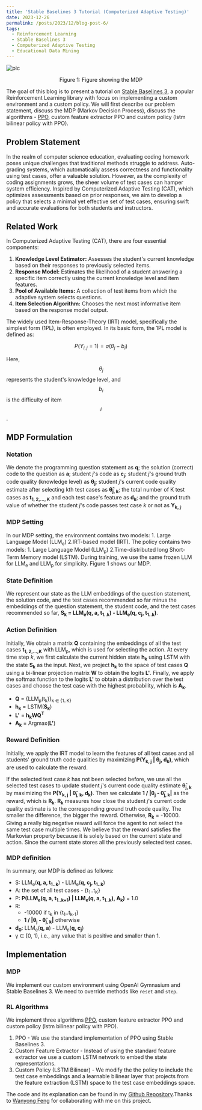 ```yaml
---
title: 'Stable Baselines 3 Tutorial (Computerized Adaptive Testing)'
date: 2023-12-26
permalink: /posts/2023/12/blog-post-6/
tags:
  - Reinforcement Learning
  - Stable Baselines 3
  - Computerized Adaptive Testing 
  - Educational Data Mining 
---
```


![pic](https://github.com/Nish-19/SB3-tutorial/assets/41947720/cc050964-5e21-43a2-8a14-a13654b68d6d)

<figcaption style="text-align: center;">Figure 1: Figure showing the MDP</figcaption>

The goal of this blog is to present a tutorial on [Stable Baselines 3](https://stable-baselines3.readthedocs.io/en/master/), a popular Reinforcement Learning library with focus on implementing a custom environment and a custom policy. We will first describe our problem statement, discuss the MDP (Markov Decision Process), discuss the algorithms - [PPO](https://openai.com/research/openai-baselines-ppo), custom feature extractor PPO and custom policy (lstm bilinear policy with PPO). 

## Problem Statement 

In the realm of computer science education, evaluating coding homework poses unique challenges that traditional methods struggle to address. Auto-grading systems, which automatically assess correctness and functionality using test cases, offer a valuable solution. However, as the complexity of coding assignments grows, the sheer volume of test cases can hamper system efficiency. Inspired by Computerized Adaptive Testing (CAT), which optimizes assessments based on prior responses, we aim to develop a policy that selects a minimal yet effective set of test cases, ensuring swift and accurate evaluations for both students and instructors.

## Related Work

In Computerized Adaptive Testing (CAT), there are four essential components:

1. **Knowledge Level Estimator:** Assesses the student's current knowledge based on their responses to previously selected items.
2. **Response Model:** Estimates the likelihood of a student answering a specific item correctly using the current knowledge level and item features.
3. **Pool of Available Items:** A collection of test items from which the adaptive system selects questions.
4. **Item Selection Algorithm:** Chooses the next most informative item based on the response model output.

The widely used Item-Response-Theory (IRT) model, specifically the simplest form (1PL), is often employed. In its basic form, the 1PL model is defined as:

$$ P(Y_{i, j} = 1) = \sigma(\theta_j - b_i) $$

Here, $$\theta_j$$ represents the student's knowledge level, and $$b_i$$  is the difficulty of item $$i$$.


## MDP Formulation

### Notation
We denote the programming question statement as **q**; the solution (correct) code to the question as **a**; student *j*'s code as **c<sub>j</sub>**; student *j*'s ground truth code quality (knowledge level) as **θ<sub>j</sub>**; student *j*'s current code quality estimate after selecting kth test cases as **θ̂<sub>j, k</sub>**; the total number of K test cases as **t<sub>1, 2,..., K</sub>** and each test case's feature as **d<sub>k</sub>**; and the ground truth value of whether the student *j*'s code passes test case *k* or not as **Y<sub>k, j</sub>**.

### MDP Setting
In our MDP setting, the environment contains two models: 1. Large Language Model (LLM<sub>e</sub>) 2.IRT-based model (IRT). The policy contains two models: 1. Large Language Model (LLM<sub>p</sub>) 2.Time-distributed long Short-Term Memory model (LSTM). During training, we use the same frozen LLM for LLM<sub>e</sub> and LLM<sub>p</sub> for simplicity. Figure 1 shows our MDP. 

### State Definition
We represent our state as the LLM embeddings of the question statement, the solution code, and the test cases recommended so far minus the embeddings of the question statement, the student code, and the test cases recommended so far, **S<sub>k</sub> = LLM<sub>e</sub>(q, a, t<sub>1..k</sub>) - LLM<sub>e</sub>(q, c<sub>j</sub>, t<sub>1..k</sub>)**.

### Action Definition
Initially, We obtain a matrix **Q** containing the embeddings of all the test cases **t<sub>1, 2,...,K</sub>** with LLM<sub>p</sub>, which is used for selecting the action. At every time step *k*, we first calculate the current hidden state **h<sub>k</sub>** using LSTM with the state **S<sub>k</sub>** as the input. Next, we project **h<sub>k</sub>** to the space of test cases **Q** using a bi-linear projection matrix **W** to obtain the logits **L'**. Finally, we apply the softmax function to the logits **L'** to obtain a distribution over the test cases and choose the test case with the highest probability, which is **A<sub>k</sub>**.

- **Q** = {LLM<sub>p</sub>(t<sub>k</sub>)}<sub>k ∈ {1..K}</sub>
- **h<sub>k</sub>** = LSTM(**S<sub>k</sub>**)
- **L'** = **h<sub>k</sub>WQ<sup>T</sup>**
- **A<sub>k</sub>** = Argmax(**L'**)

### Reward Definition
Initially, we apply the IRT model to learn the features of all test cases and all students' ground truth code qualities by maximizing **P(Y<sub>k, j</sub> \| θ<sub>j</sub>, d<sub>k</sub>)**, which are used to calculate the reward.

If the selected test case *k* has not been selected before, we use all the selected test cases to update student *j*'s current code quality estimate **θ̂<sub>j, k</sub>** by maximizing the **P(Y<sub>k, j</sub> \| θ̂<sub>j, k</sub>, d<sub>k</sub>)**. Then we calculate **1 / \|θ<sub>j</sub> - θ̂<sub>j, k</sub>\|** as the reward, which is **R<sub>k</sub>**. **R<sub>k</sub>** measures how close the student *j*'s current code quality estimate is to the corresponding ground truth code quality. The smaller the difference, the bigger the reward. Otherwise, **R<sub>k</sub>** = -10000. Giving a really big negative reward will force the agent to not select the same test case multiple times. We believe that the reward satisfies the Markovian property because it is solely based on the current state and action. Since the current state stores all the previously selected test cases.

### MDP definition
In summary, our MDP is defined as follows:

- S: LLM<sub>e</sub>(**q, a, t<sub>1..k</sub>**) - LLM<sub>e</sub>(**q, c<sub>j</sub>, t<sub>1..k</sub>**)
- A: the set of all test cases - {t<sub>1</sub>..t<sub>K</sub>}
- P: **P(LLM<sub>e</sub>(q, a, t<sub>1..k+1</sub>) \| LLM<sub>e</sub>(q, a, t<sub>1..k</sub>), A<sub>k</sub>)** = 1.0
- R:
    - -10000 if t<sub>k</sub> in {t<sub>1</sub>..t<sub>k-1</sub>}
    - **1 / \|θ<sub>j</sub> - θ̂<sub>j, k</sub>\|** otherwise
- **d<sub>0</sub>**: LLM<sub>e</sub>(**q, a**) - LLM<sub>e</sub>(**q, c<sub>j</sub>**)
- γ ∈ [0, 1), i.e., any value that is positive and smaller than 1.

## Implementation 

### MDP 
We implement our custom environment using OpenAI Gymnasium and Stable Baselines 3. We need to override methods like ```reset``` and ```step```. 


### RL Algorithms

We implement three algorithms [PPO](https://openai.com/research/openai-baselines-ppo), custom feature extractor PPO and custom policy (lstm bilinear policy with PPO). 

1. PPO - We use the standard implementation of PPO using Stable Baselines 3. 
2. Custom Feature Extractor - Instead of using the standard feature extractor we use a custom LSTM network to embed the state representations. 
3. Custom Policy (LSTM Bilinear) - We modify the the policy to include the test case embeddings and a learnable bilinear layer that projects from the feature extraction (LSTM) space to the test case embeddings space. 

The code and its explanation can be found in my [Github Repository](https://github.com/Nish-19/SB3-tutorial/tree/main).Thanks to [Wanyong Feng](https://overbridge-wanyong.github.io/) for collaborating with me on this project. 